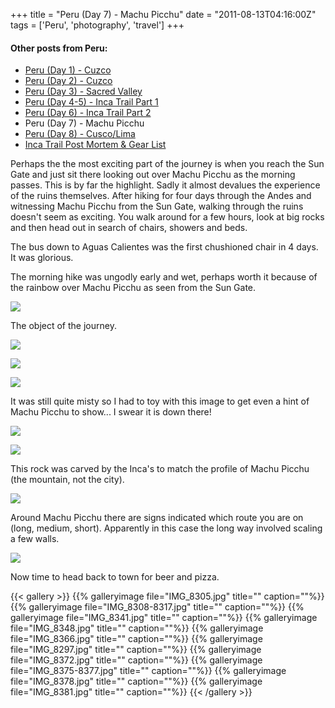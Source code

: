 +++
title = "Peru (Day 7) - Machu Picchu"
date = "2011-08-13T04:16:00Z"
tags = ['Peru', 'photography', 'travel']
+++

#### Other posts from Peru:

  * [Peru (Day 1) - Cuzco](http://www.vincentfilby.com/cuzco-day-1)
  * [Peru (Day 2) - Cuzco](http://www.vincentfilby.com/cuzco-day-2)
  * [Peru (Day 3) - Sacred Valley](http://www.vincentfilby.com/peru-day-3-sacred-valley)
  * [Peru (Day 4-5) - Inca Trail Part 1](http://www.vincentfilby.com/peru-day-4-5-inca-trail-part-1)
  * [Peru (Day 6) - Inca Trail Part 2](http://www.vincentfilby.com/peru-day-6-inca-trail-part-2)
  * Peru (Day 7) - Machu Picchu
  * [Peru (Day 8) - Cusco/Lima](http://www.vincentfilby.com/peru-day-8-cuzcolima)
  * [Inca Trail Post Mortem &amp; Gear List](http://www.vincentfilby.com/inca-trail-post-mortem-gear-list)

Perhaps the the most exciting part of the journey is when you reach the Sun
Gate and just sit there looking out over Machu Picchu as the morning passes. 
This is by far the highlight. Sadly it almost devalues the experience of the
ruins themselves. After hiking for four days through the Andes and
witnessing Machu Picchu from the Sun Gate, walking through the ruins doesn't
seem as exciting. You walk around for a few hours, look at big rocks and
then head out in search of chairs, showers and beds. 

The bus down to Aguas Calientes was the first chushioned chair in 4 days. It
was glorious.

The morning hike was ungodly early and wet, perhaps worth it because of the
rainbow over Machu Picchu as seen from the Sun Gate.

![](/post/peru-day-7-machu-picchu/IMG_8321.jpg)

The object of the journey.

![](/post/peru-day-7-machu-picchu/IMG_8332.jpg)

![](/post/peru-day-7-machu-picchu/IMG_8331.jpg)

![](/post/peru-day-7-machu-picchu/IMG_8353-8359.jpg)

It was still quite misty so I had to toy with this image to get even a hint of
Machu Picchu to show... I swear it is down there!

![](/post/peru-day-7-machu-picchu/IMG_8326.jpg)

![](/post/peru-day-7-machu-picchu/IMG_8319.jpg)

This rock was carved by the Inca's to match the profile of Machu Picchu (the
mountain, not the city).

![](/post/peru-day-7-machu-picchu/IMG_8388.jpg)

Around Machu Picchu there are signs indicated which route you are on (long,
medium, short). Apparently in this case the long way involved scaling a few
walls.  

![](/post/peru-day-7-machu-picchu/IMG_8392.jpg)

Now time to head back to town for beer and pizza.

{{< gallery >}} {{% galleryimage file="IMG_8305.jpg" title=""
caption=""%}} {{% galleryimage file="IMG_8308-8317.jpg" title="" caption=""%}}
{{% galleryimage file="IMG_8341.jpg" title="" caption=""%}} {{% galleryimage
file="IMG_8348.jpg" title="" caption=""%}} {{% galleryimage
file="IMG_8366.jpg" title="" caption=""%}} {{% galleryimage
file="IMG_8297.jpg" title="" caption=""%}} {{% galleryimage
file="IMG_8372.jpg" title="" caption=""%}} {{% galleryimage
file="IMG_8375-8377.jpg" title="" caption=""%}} {{% galleryimage
file="IMG_8378.jpg" title="" caption=""%}} {{% galleryimage
file="IMG_8381.jpg" title="" caption=""%}} {{< /gallery >}}

